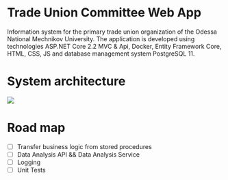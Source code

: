 # Trade Union Committee Web App
Information system for the primary trade union organization of the Odessa National Mechnikov University. The application is developed using technologies ASP.NET Core 2.2 MVC &amp; Api, Docker,  Entity Framework Core, HTML, CSS, JS and database management system PostgreSQL 11.

# System architecture
![](https://github.com/zavada-sergey/TradeUnionCommittee.WebApp.Core/blob/master/blob/System%20architecture%20v3.0.png)

# Road map
- [ ] Transfer business logic from stored procedures
- [ ] Data Analysis API && Data Analysis Service
- [ ] Logging
- [ ] Unit Tests
